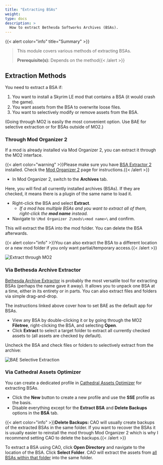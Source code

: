 ```yaml
---
title: "Extracting BSAs"
weight:
type: docs
description: >
  How to extract Bethesda Softworks Archives (BSAs).
---
```


{{< alert color="info" title="Summary" >}}
> This module covers various methods of extracting BSAs.<p>
> **Prerequisite(s):** Depends on the method{{< /alert >}}

## Extraction Methods

You need to extract a BSA if:

1. You want to install a Skyrim LE mod that contains a BSA (it would crash the game).
2. You want assets from the BSA to overwrite loose files.
3. You want to selectively modify or remove assets from the BSA.

(Going through MO2 is easily the most convenient option. Use BAE for selective extraction or for BSAs outside of MO2.)

### Through Mod Organizer 2

If a mod is already installed via Mod Organizer 2, you can extract it through the MO2 interface.

{{< alert color="warning" >}}Please make sure you have [BSA Extractor 2](https://www.nexusmods.com/skyrimspecialedition/mods/92044?) installed. Check the [Mod Organizer 2](/bg/tool-setup/mo2/#bsa-extractor-2) page for instructions.{{< /alert >}}

- In Mod Organizer 2, switch to the **Archives** tab.

Here, you will find all currently installed archives (BSAs). If they are checked, it means there is a plugin of the same name to load it.

- Right-click the BSA and select **Extract**.
  - *If a mod has multiple BSAs and you want to extract all of them, right-click the **mod name** instead.*
- Navigate to `\Mod Organizer 2\mods\<mod name>\` and confirm.

This will extract the BSA into the mod folder. You can delete the BSA afterwards.

{{< alert color="info" >}}You can also extract the BSA to a different location or a new mod folder if you only want partial/temporary access.{{< /alert >}}

![Extract through MO2](/Pictures/bg/additional-modules/extracting-archives/extract-through-mo2.png)

### Via Bethesda Archive Extractor

[Bethesda Archive Extractor](/bg/tool-setup/bae/) is probably the most versatile tool for extracting BSAs (perhaps the name gave it away). It allows you to unpack one BSA at a time, either in its entirety or in parts. You can also extract files and folders via simple drag-and-drop.

The instructions linked above cover how to set BAE as the default app for BSAs. 

- View any BSA by double-clicking it or by going through the MO2 **Filetree**, right-clicking the BSA, and selecting **Open**.
- Click **Extract** to select a target folder to extract all currently checked assets to (all assets are checked by default).

Uncheck the BSA and check files or folders to selectively extract from the archive:

![BAE Selective Extraction](/Pictures/bg/additional-modules/extracting-archives/bae-selective-extraction.png)

### Via Cathedral Assets Optimizer

You can create a dedicated profile in [Cathedral Assets Optimizer](/bg/tool-setup/cao/) for extracting BSAs.

- Click the **New** button to create a new profile and use the **SSE** profile as the basis.
- Disable everything except for the **Extract BSA** and **Delete Backups** options in the **BSA** tab.

{{< alert color="info" >}}**Delete Backups:** CAO will usually create backups of the extracted BSAs in the same folder. If you want to recover the BSAs it is usually easier to reinstall the mod through Mod Organizer 2 which is why I recommend setting CAO to delete the backups.{{< /alert >}}

To extract a BSA using CAO, click **Open Directory** and navigate to the location of the BSA. Click **Select Folder**. CAO will extract the assets from <u>all BSAs within that folder</u> into the same folder.